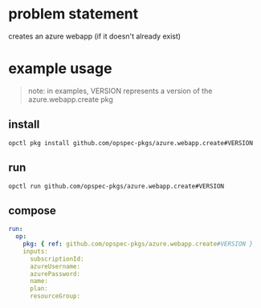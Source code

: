 # problem statement
creates an azure webapp (if it doesn't already exist)

# example usage

> note: in examples, VERSION represents a version of the azure.webapp.create pkg

## install

```shell
opctl pkg install github.com/opspec-pkgs/azure.webapp.create#VERSION
```

## run

```
opctl run github.com/opspec-pkgs/azure.webapp.create#VERSION
```

## compose

```yaml
run:
  op:
    pkg: { ref: github.com/opspec-pkgs/azure.webapp.create#VERSION }
    inputs:
      subscriptionId:
      azureUsername:
      azurePassword:
      name:
      plan:
      resourceGroup:
```